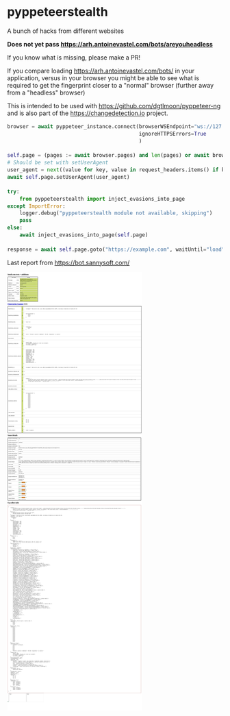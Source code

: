 # pyppeteerstealth

A bunch of hacks from different websites

**Does not yet pass https://arh.antoinevastel.com/bots/areyouheadless**

If you know what is missing, please make a PR!

If you compare loading https://arh.antoinevastel.com/bots/ in your application, versus in your browser you might be able
to see what is required to get the fingerprint closer to a "normal" browser (further away from a "headless" browser)

This is intended to be used with https://github.com/dgtlmoon/pyppeteer-ng and is also part of the 
https://changedetection.io project.

```python
browser = await pyppeteer_instance.connect(browserWSEndpoint="ws://127.0.0.1:3000",
                                           ignoreHTTPSErrors=True
                                           )

self.page = (pages := await browser.pages) and len(pages) or await browser.newPage()
# Should be set with setUserAgent
user_agent = next((value for key, value in request_headers.items() if key.lower().strip() == 'user-agent'), DEFAULT_USER_AGENT)
await self.page.setUserAgent(user_agent)

try:
    from pyppeteerstealth import inject_evasions_into_page
except ImportError:
    logger.debug("pyppeteerstealth module not available, skipping")
    pass
else:
    await inject_evasions_into_page(self.page)

response = await self.page.goto("https://example.com", waitUntil="load")
```

Last report from https://bot.sannysoft.com/

![last fingerprint status](assets/last-screenshot.png "Last fingerprint status")

